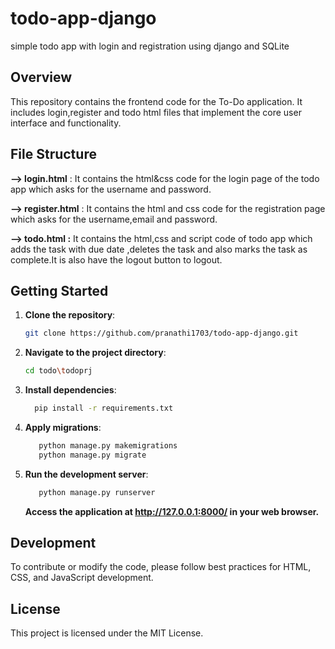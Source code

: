 # todo-app-django
simple todo app with login and registration using django and SQLite
## Overview
This repository contains the frontend code for the To-Do application. It includes login,register and todo html files that implement the core user interface and functionality.

## File Structure
  **--> login.html** : It contains the html&css code for the login page of the todo app which asks  for the username and password.
  
  **--> register.html** : It contains the html and css code for the registration page which asks for  the username,email and password.
  
  **--> todo.html :** It contains the html,css and script code of todo app which adds the task with due date ,deletes the task and also marks the task as complete.It is also have the logout button to logout.

## Getting Started
1. **Clone the repository**:
    ```sh
    git clone https://github.com/pranathi1703/todo-app-django.git
    ```
2. **Navigate to the project directory**:
    ```sh
    cd todo\todoprj
    ```
3. **Install dependencies**:
     ```sh
       pip install -r requirements.txt
     ```
5. **Apply migrations**:
     ```sh
        python manage.py makemigrations
        python manage.py migrate
     ```
7. **Run the development server**:
     ```sh
        python manage.py runserver
     ```
    **Access the application at http://127.0.0.1:8000/ in your web browser.**


## Development
To contribute or modify the code, please follow best practices for HTML, CSS, and JavaScript development.

## License
This project is licensed under the MIT License.
